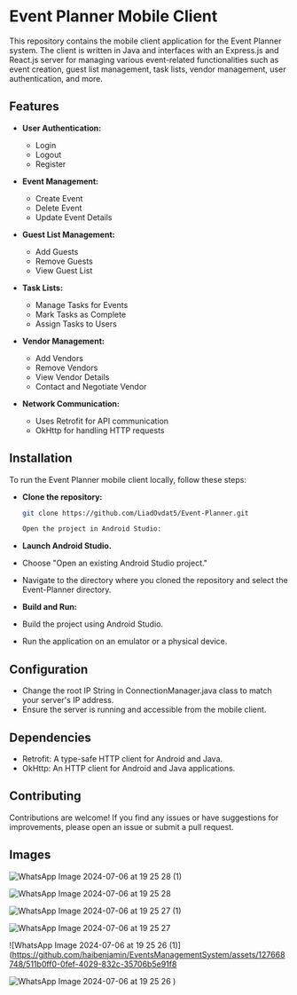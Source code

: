 # Event Planner Mobile Client

This repository contains the mobile client application for the Event Planner system. The client is written in Java and interfaces with an Express.js and React.js server for managing various event-related functionalities such as event creation, guest list management, task lists, vendor management, user authentication, and more.

## Features

- **User Authentication:**
  - Login
  - Logout
  - Register

- **Event Management:**
  - Create Event
  - Delete Event
  - Update Event Details

- **Guest List Management:**
  - Add Guests
  - Remove Guests
  - View Guest List

- **Task Lists:**
  - Manage Tasks for Events
  - Mark Tasks as Complete
  - Assign Tasks to Users

- **Vendor Management:**
  - Add Vendors
  - Remove Vendors
  - View Vendor Details
  - Contact and Negotiate Vendor
    

- **Network Communication:**
  - Uses Retrofit for API communication
  - OkHttp for handling HTTP requests


## Installation

To run the Event Planner mobile client locally, follow these steps:

- **Clone the repository:**

   ```bash
   git clone https://github.com/LiadOvdat5/Event-Planner.git

   Open the project in Android Studio:

- **Launch Android Studio.**
 - Choose "Open an existing Android Studio project."
 - Navigate to the directory where you cloned the repository and select the Event-Planner directory.
  
- **Build and Run:**
 - Build the project using Android Studio.
 - Run the application on an emulator or a physical device.

  
## Configuration

- Change the root IP String in ConnectionManager.java class to match your server's IP address.
- Ensure the server is running and accessible from the mobile client.

  
## Dependencies

- Retrofit: A type-safe HTTP client for Android and Java.
- OkHttp: An HTTP client for Android and Java applications.

  
## Contributing
Contributions are welcome! If you find any issues or have suggestions for improvements, please open an issue or submit a pull request.

## Images

![WhatsApp Image 2024-07-06 at 19 25 28 (1)](https://github.com/haibenjamin/EventsManagementSystem/assets/127668748/c8c2d2f7-2d92-4665-a1c2-53993a80b702)


![WhatsApp Image 2024-07-06 at 19 25 28](https://github.com/haibenjamin/EventsManagementSystem/assets/127668748/410a5ba1-9d04-4dd0-9cdd-1486fdfef92e)

![WhatsApp Image 2024-07-06 at 19 25 27 (1)](https://github.com/haibenjamin/EventsManagementSystem/assets/127668748/422761fa-9a9f-426e-9b74-b4d88c1dc264)

![WhatsApp Image 2024-07-06 at 19 25 27](https://github.com/haibenjamin/EventsManagementSystem/assets/127668748/21506a02-cf0a-49c2-8d76-57786576aed2)

![WhatsApp Image 2024-07-06 at 19 25 26 (1)](https://github.com/haibenjamin/EventsManagementSystem/assets/127668748/511b0ff0-0fef-4029-832c-35706b5e91f8

![WhatsApp Image 2024-07-06 at 19 25 26](https://github.com/haibenjamin/EventsManagementSystem/assets/127668748/770b23f3-1175-4849-9aa2-7c070b77337e)
)

